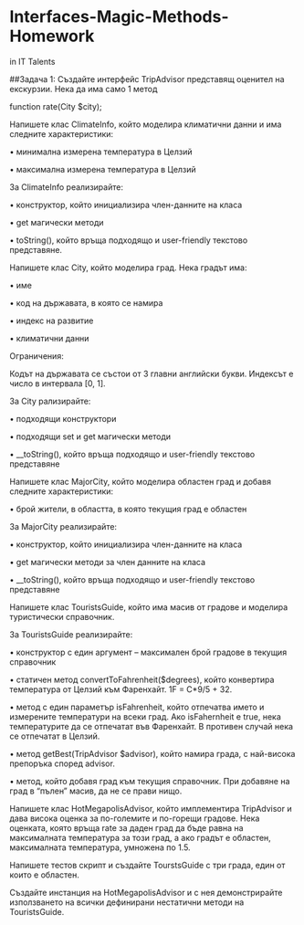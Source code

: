 # Interfaces-Magic-Methods-Homework
in IT Talents

##Задача 1:
Създайте интерфейс TripAdvisor представящ оценител на екскурзии.
Нека да има само 1 метод

function rate(City $city);

Напишете клас ClimateInfo, който моделира климатични данни и има
следните характеристики:

• минимална измерена температура в Целзий

• максимална измерена температура в Целзий

За ClimateInfo реализирайте:

• конструктор, който инициализира член-данните на класа

• get магически методи

• toString(), който връща подходящо и user-friendly текстово
представяне.

Напишете клас City, който моделира град. Нека градът има:

• име

• код на държавата, в която се намира

• индекс на развитие

• климатични данни

Ограничения:

Кодът на държавата се състои от 3 главни английски букви.
Индексът е число в интервала [0, 1].

За City рализирайте:

• подходящи конструктори

• подходящи set и get магически методи

• __toString(), който връща подходящо и user-friendly текстово
представяне

Напишете клас MajorCity, който моделира областен град и добавя
следните характеристики:

• брой жители, в областта, в която текущия град е областен

За MajorCity реализирайте:

• конструктор, който инициализира член-данните на класа

• get магически методи за член данните на класа

• __toString(), който връща подходящо и user-friendly текстово
представяне

Напишете клас TouristsGuide, който има масив от градове и моделира
туристически справочник.

За TouristsGuide реализирайте:

• конструктор с един аргумент – максимален брой градове в текущия
справочник

• статичен метод convertToFahrenheit($degrees), който конвертира
температура от Целзий към Фаренхайт. 1F = C*9/5 + 32.

• метод с един параметър isFahrenheit, който отпечатва името и
измерените температури на всеки град.
Ако isFahernheit е true, нека температурите да се отпечатат във
Фаренхайт. В противен случай нека се отпечатат в Целзий.

• метод getBest(TripAdvisor $advisor), който намира града, с най-висока
препоръка според advisor.

• метод, който добавя град към текущия справочник. При добавяне на
град в “пълен” масив, да не се прави нищо.

Напишете клас HotMegapolisAdvisor, който имплементира TripAdvisor и
дава висока оценка за по-големите и по-горещи градове. Нека
оценката, която връща rate за даден град да бъде равна на
максималната температура за този град, а ако градът е областен,
максималната температура, умножена по 1.5.

Напишете тестов скрипт и създайте TourstsGuide с три града, един от
които е областен.

Създайте инстанция на HotMegapolisAdvisor и с нея демонстрирайте
използването на всички дефинирани нестатични методи на
TouristsGuide.

